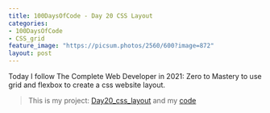 ```yaml
---
title: 100DaysOfCode - Day 20 CSS Layout
categories:
- 100DaysOfCode
- CSS_grid
feature_image: "https://picsum.photos/2560/600?image=872"
layout: post
---
```


Today I follow The Complete Web Developer in 2021: Zero to Mastery to use grid and flexbox to create a css website layout.

> This is my project: [Day20_css_layout](https://portfolio.tsainei.com/100DaysOfCode/Day20_css_layout/) and my [code](https://github.com/tsainei/portfolio/tree/main/100DaysOfCode/Day20_css_layout)